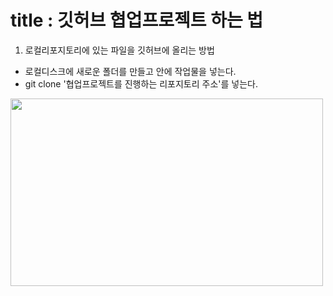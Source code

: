 #  title : 깃허브 협업프로젝트 하는 법


1. 로컬리포지토리에 있는 파일을 깃허브에 올리는 방법

* 로컬디스크에 새로운 폴더를 만들고 안에 작업물을 넣는다.
* git clone '협업프로젝트를 진행하는 리포지토리 주소'를 넣는다.

<img src="https://github.com/user-attachments/assets/4e86776a-178f-4687-ab07-458f10e2f48b" width="500" height="300">





